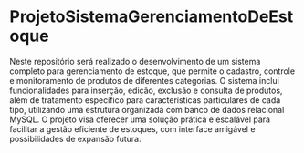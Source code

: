 # ProjetoSistemaGerenciamentoDeEstoque
Neste repositório será realizado o desenvolvimento de um sistema completo para gerenciamento de estoque, que permite o cadastro, controle e monitoramento de produtos de diferentes categorias.
O sistema inclui funcionalidades para inserção, edição, exclusão e consulta de produtos, além de tratamento específico para características particulares de cada tipo, utilizando uma estrutura organizada com banco de dados relacional MySQL.
O projeto visa oferecer uma solução prática e escalável para facilitar a gestão eficiente de estoques, com interface amigável e possibilidades de expansão futura.
